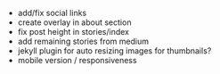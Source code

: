 - add/fix social links
- create overlay in about section
- fix post height in stories/index
- add remaining stories from medium
- jekyll plugin for auto resizing images for thumbnails?
- mobile version / responsiveness
